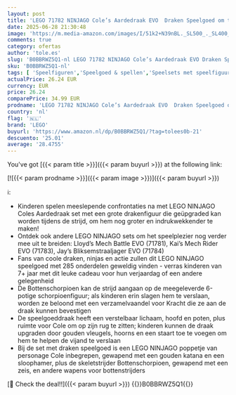 ```yaml
---
layout: post
title: 'LEGO 71782 NINJAGO Cole’s Aardedraak EVO  Draken Speelgoed om te Upgraden voor Jongens en Meisjes vanaf 7 Jaar  met Schorpioen Wezentje en 2 Poppetjes'
date: 2025-06-28 21:30:48
image: 'https://m.media-amazon.com/images/I/51k2+N39nBL._SL500_._SL400_.jpg'
comments: true
category: ofertas
author: 'tole.es'
slug: 'B0BBRWZ5Q1-nl LEGO 71782 NINJAGO Cole’s Aardedraak EVO Draken Speelgoed...'
sku: 'B0BBRWZ5Q1-nl'
tags: [ 'Speelfiguren','Speelgoed & spellen','Speelsets met speelfiguurtjes','lego','🇳🇱', ]
actualPrice: 26.24 EUR
currency: EUR
price: 26.24
comparePrice: 34.99 EUR
prodname: 'LEGO 71782 NINJAGO Cole’s Aardedraak EVO  Draken Speelgoed om te Upgraden voor Jongens en Meisjes vanaf 7 Jaar  met Schorpioen Wezentje en 2 Poppetjes'
country: 'nl'
flag: '🇳🇱'
brand: 'LEGO'
buyurl: 'https://www.amazon.nl/dp/B0BBRWZ5Q1/?tag=tolees0b-21'
descuento: '25.01'
average: '28.4755'
---
```


You've got [{{< param title >}}]({{< param buyurl >}}) at the following link:

[![{{< param prodname >}}]({{< param image >}})]({{< param buyurl >}})

ℹ️:

- Kinderen spelen meeslepende confrontaties na met LEGO NINJAGO Coles Aardedraak set met een grote drakenfiguur die geüpgraded kan worden tijdens de strijd, om hem nog groter en indrukwekkender te maken!
- Ontdek ook andere LEGO NINJAGO sets om het speelplezier nog verder mee uit te breiden: Lloyd’s Mech Battle EVO (71781), Kai’s Mech Rider EVO (71783), Jay’s Bliksemstraaljager EVO (71784)
- Fans van coole draken, ninjas en actie zullen dit LEGO NINJAGO speelgoed met 285 onderdelen geweldig vinden - verras kinderen van 7+ jaar met dit leuke cadeau voor hun verjaardag of een andere gelegenheid
- De Bottenschorpioen kan de strijd aangaan op de meegeleverde 6-potige schorpioenfiguur; als kinderen erin slagen hem te verslaan, worden ze beloond met een verzamelvaandel voor Kracht die ze aan de draak kunnen bevestigen
- De speelgoeddraak heeft een verstelbaar lichaam, hoofd en poten, plus ruimte voor Cole om op zijn rug te zitten; kinderen kunnen de draak upgraden door gouden vleugels, hoorns en een staart toe te voegen om hem te helpen de vijand te verslaan
- Bij de set met draken speelgoed is een LEGO NINJAGO poppetje van personage Cole inbegrepen, gewapend met een gouden katana en een sloophamer, plus de skeletstrijder Bottenschorpioen, gewapend met een zeis, en andere wapens voor bottenstrijders

[🛒 Check the deal!!]({{< param buyurl >}})
{{<world>}}B0BBRWZ5Q1{{</world>}}
